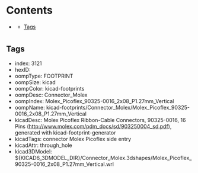 



Contents
========

* [](#)
	* [Tags](#tags)

# 

## Tags

- index: 3121
- hexID: 
- oompType: FOOTPRINT
- oompSize: kicad
- oompColor: kicad-footprints
- oompDesc: Connector_Molex
- oompIndex: Molex_Picoflex_90325-0016_2x08_P1.27mm_Vertical
- oompName: kicad-footprints/Connector_Molex/Molex_Picoflex_90325-0016_2x08_P1.27mm_Vertical
- kicadDesc: Molex Picoflex Ribbon-Cable Connectors, 90325-0016, 16 Pins (http://www.molex.com/pdm_docs/sd/903250004_sd.pdf), generated with kicad-footprint-generator
- kicadTags: connector Molex Picoflex side entry
- kicadAttr: through_hole
- kicad3DModel: ${KICAD6_3DMODEL_DIR}/Connector_Molex.3dshapes/Molex_Picoflex_90325-0016_2x08_P1.27mm_Vertical.wrl
